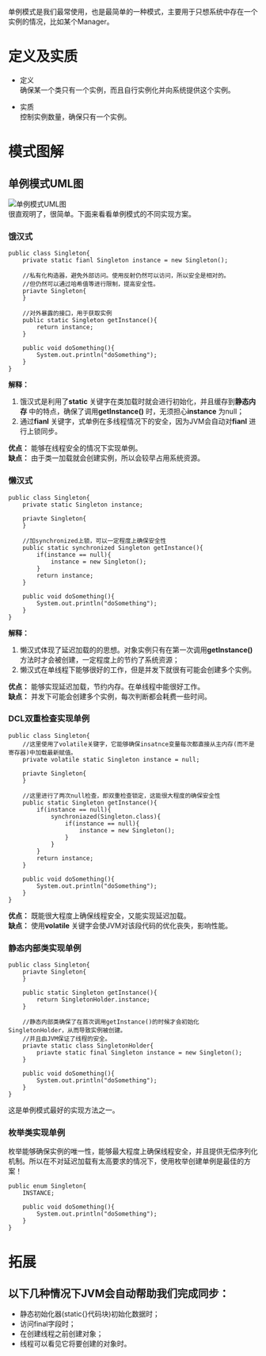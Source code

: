 单例模式是我们最常使用，也是最简单的一种模式，主要用于只想系统中存在一个实例的情况，比如某个Manager。

# 定义及实质
- 定义  
确保某一个类只有一个实例，而且自行实例化并向系统提供这个实例。  

- 实质  
控制实例数量，确保只有一个实例。

# 模式图解
## 单例模式UML图
![单例模式UML图](http://p1.bqimg.com/567571/a0af2cd868f6b079.png)  
很直观明了，很简单。下面来看看单例模式的不同实现方案。  

### 饿汉式
```
public class Singleton{
    private static fianl Singleton instance = new Singleton();
    
    //私有化构造器，避免外部访问。使用反射仍然可以访问，所以安全是相对的。
    //但仍然可以通过哈希值等进行限制，提高安全性。
    priavte Singleton{
    }
    
    //对外暴露的接口，用于获取实例
    public static Singleton getInstance(){
        return instance;
    }
    
    public void doSomething(){
        System.out.println("doSomething");
    }
}
```
**解释：**   
1. 饿汉式是利用了**static** 关键字在类加载时就会进行初始化，并且缓存到**静态内存** 中的特点，确保了调用**getInstance()** 时，无须担心**instance** 为null；
2. 通过**fianl** 关键字，式单例在多线程情况下的安全，因为JVM会自动对**fianl** 进行上锁同步。  

**优点：** 能够在线程安全的情况下实现单例。  
**缺点：** 由于类一加载就会创建实例，所以会较早占用系统资源。
  
### 懒汉式
```
public class Singleton{
    private static Singleton instance;

    priavte Singleton{
    }
    
    //加synchronized上锁，可以一定程度上确保安全性
    public static synchronized Singleton getInstance(){
        if(instance == null){
            instance = new Singleton();
        }
        return instance;
    }
    
    public void doSomething(){
        System.out.println("doSomething");
    }
}
```
**解释：**   
1. 懒汉式体现了延迟加载的的思想。对象实例只有在第一次调用**getInstance()** 方法时才会被创建，一定程度上的节约了系统资源；
2. 懒汉式在单线程下能够很好的工作，但是并发下就很有可能会创建多个实例。  

**优点：** 能够实现延迟加载，节约内存。在单线程中能很好工作。  
**缺点：** 并发下可能会创建多个实例，每次判断都会耗费一些时间。

### DCL双重检查实现单例
```
public class Singleton{
    //这里使用了volatile关键字，它能够确保insatnce变量每次都直接从主内存(而不是寄存器)中加载最新赋值。
    private volatile static Singleton instance = null;

    priavte Singleton{
    }
    
    //这里进行了两次null检查，即双重检查锁定，这能很大程度的确保安全性
    public static Singleton getInstance(){
        if(instance == null){
            synchroniazed(Singleton.class){
                if(instance == null){
                    instance = new Singleton();
                }
            }
        }
        return instance;
    }
    
    public void doSomething(){
        System.out.println("doSomething");
    }
}
```

**优点：** 既能很大程度上确保线程安全，又能实现延迟加载。  
**缺点：** 使用**volatile** 关键字会使JVM对该段代码的优化丧失，影响性能。

### 静态内部类实现单例
```
public class Singleton{
    priavte Singleton{
    }
    
    public static Singleton getInstance(){
        return SingletonHolder.instance;
    }
    
    //静态内部类确保了在首次调用getInstance()的时候才会初始化SingletonHolder，从而导致实例被创建。
    //并且由JVM保证了线程的安全。
    priavte static class SingletonHolder{
        priavte static final Singleton instance = new Singleton();
    }
    
    public void doSomething(){
        System.out.println("doSomething");
    }
}
```  

这是单例模式最好的实现方法之一。  

### 枚举类实现单例
枚举能够确保实例的唯一性，能够最大程度上确保线程安全，并且提供无偿序列化机制。所以在不对延迟加载有太高要求的情况下，使用枚举创建单例是最佳的方案！
```
public enum Singleton{
    INSTANCE;
    
    public void doSomething(){
        System.out.println("doSomething");
    }
}
```

# 拓展
## 以下几种情况下JVM会自动帮助我们完成同步：
- 静态初始化器(static{}代码块)初始化数据时；
- 访问final字段时；
- 在创建线程之前创建对象；
- 线程可以看见它将要创建的对象时。